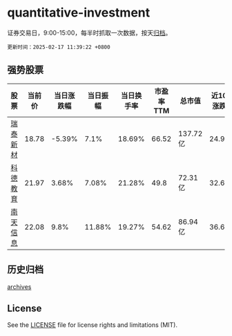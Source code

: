 # quantitative-investment

证券交易日，9:00-15:00，每半时抓取一次数据，按天[归档](archives)。

`更新时间：2025-02-17 11:39:22 +0800`

## 强势股票

|股票|当前价|当日涨跌幅|当日振幅|当日换手率|市盈率TTM|总市值|近10日涨跌幅|
|----|----|----|----|----|----|----|----|
|[瑞泰新材](https://xueqiu.com/S/SZ301238)|18.78|-5.39%|7.1%|18.69%|66.52|137.72亿|24.95%|
|[科德教育](https://xueqiu.com/S/SZ300192)|21.97|3.68%|7.08%|21.28%|49.8|72.31亿|32.67%|
|[南天信息](https://xueqiu.com/S/SZ000948)|22.08|9.8%|11.88%|19.27%|54.62|86.94亿|36.63%|

## 历史归档

[archives](archives)

## License

See the [LICENSE](LICENSE) file for license rights and limitations (MIT).